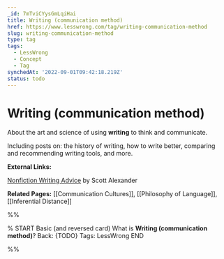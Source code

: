 ```yaml
---
_id: 7mTviCYysGmLqiHai
title: Writing (communication method)
href: https://www.lesswrong.com/tag/writing-communication-method
slug: writing-communication-method
type: tag
tags:
  - LessWrong
  - Concept
  - Tag
synchedAt: '2022-09-01T09:42:18.219Z'
status: todo
---
```


# Writing (communication method)

About the art and science of using **writing** to think and communicate.

Including posts on: the history of writing, how to write better, comparing and recommending writing tools, and more. 

**External Links:**

[Nonfiction Writing Advice](https://slatestarcodex.com/2016/02/20/writing-advice/) by Scott Alexander

**Related Pages:** [[Communication Cultures]], [[Philosophy of Language]], [[Inferential Distance]]


%%

% START
Basic (and reversed card)
What is **Writing (communication method)**?
Back: {TODO}
Tags: LessWrong
END
<!--ID: 1663156951360-->


%%
	
